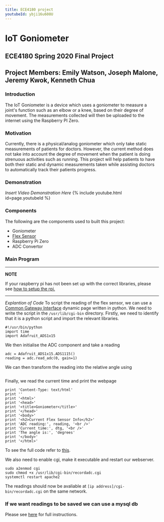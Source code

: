 ```yaml
---
title: ECE4180 project
youtubeId: ybji16u608U
---
```


# IoT Goniometer

## ECE4180 Spring 2020 Final Project 

## Project Members: Emily Watson, Joseph Malone, Jeremy Kwok, Kenneth Chua

### Introduction

The IoT Goniometer is a device which uses a goniometer to measure a joint's function such as an elbow or a knee, based on their degree of movement. The measurements collected will then be uploaded to the internet using the Raspberry PI Zero.

### Motivation

Currently, there is a physical/analog goniometer which only take static measurements of patients for doctors. However, the current method does not take into account the degree of movement when the patient is doing strenuous activities such as running. This project will help patients to have both their static and dynamic measurements taken while assisting doctors to automatically track their patients progress.

### Demonstration

*Insert Video Demonstration Here*
{% include youtube.html id=page.youtubeId %}

### Components

The following are the components used to built this project:
* Goniometer
* [Flex Sensor](https://os.mbed.com/components/Flex-Sensor/)
* Raspberry Pi Zero
* ADC Convertor

### Main Program
---
**NOTE**

If your raspberry pi has not been set up with the correct libraries, please see [how to setup the rpi.](/setup.md)

---
*Explantion of Code*
To script the reading of the flex sensor, we can use a [Common Gateway Interface](https://en.wikipedia.org/wiki/Common_Gateway_Interface) dynamic page written in python.
We need to write the script in the ```/usr/lib/cgi-bin``` directory.
Firstly, we need to identify that it is a python script and import the relevant libraries.
```
#!/usr/bin/python
import time
import Adafruit_ADS1x15
```

We then initialise the ADC component and take a reading
```
adc = Adafruit_ADS1x15.ADS1115()
reading = adc.read_adc(0, gain=1)
```

We can then transform the reading into the relative angle using
```

```

Finally, we read the current time and print the webpage
```
print 'Content-Type: text/html'
print ''
print '<html>'
print '<head>'
print '<title>Goniometer</title>'
print '</head>'
print '<body>'
print '<h2>Current Flex Sensor Info</h2>'
print 'ADC reading:', reading, '<br />'
print 'Current time:', dtg, '<br />'
print 'The angle is:', 'degrees'
print '</body>'
print '</html>'
```

To see the full code refer to [this](https://github.com/ece4180/ece4180.github.io/blob/master/recordadc.cgi).

We also need to enable cgi, make it executable and restart our webserver.
```
sudo a2enmod cgi
sudo chmod +x /usr/lib/cgi-bin/recordadc.cgi
systemctl restart apache2
```

The readings should now be avaliable at ```[ip address]/cgi-bin/recordadc.cgi``` on the same network.

### If we want readings to be saved we can use a mysql db
Please see [here](/setup.md#optional-database) for full instructions.
